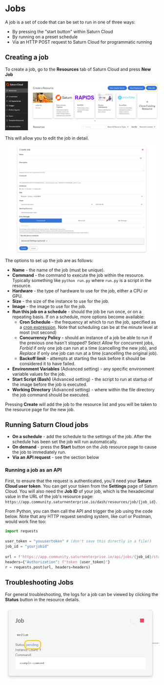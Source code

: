 # Jobs

A job is a set of code that can be set to run in one of three ways:

* By pressing the "start button" within Saturn Cloud
* By running on a preset schedule
* Via an HTTP POST request to Saturn Cloud for programmatic running

## Creating a job

To create a job, go to the **Resources** tab of Saturn Cloud and press **New Job**

![New job button](/images/docs/new-job-button.webp "doc-image")

This will allow you to edit the job in detail.

![New job options](/images/docs/new-job-options.webp "doc-image")

The options to set up the job are as follows:

* __Name__ - the name of the job (must be unique).
* __Command__ - the command to execute the job within the resource. Typically something like `python run.py` where `run.py` is a script in the resource.
* __Hardware__ - the type of hardware to use for the job, either a CPU or GPU.
* __Size__ - the size of the instance to use for the job.
* __Image__ - the image to use for the job.
* __Run this job on a schedule__ - should the job be run once, or on a repeating basis. If on a schedule, more options become available:
  * __Cron Schedule__ - the frequency at which to run the job, specified as a <a href="https://pkg.go.dev/gopkg.in/robfig/cron.v2" target='_blank' rel='noopener'>cron expression</a>. Note that scheduling can be at the minute level at most (not second)
  * __Concurrency Policy__ - should an instance of a job be able to run if the previous one hasn't stopped? Select _Allow_ for concurrent jobs, _Forbid_ if only one job can run at a time (cancelling the new job), and _Replace_ if only one job can run at a time (cancelling the original job).
  * __Backoff limit__ - attempts at starting the task before it should be considered it to have failed.
* __Environment Variables__ (Advanced setting) - any specific environment variable values for the job.
* __Start Script (Bash)__ (Advanced setting) - the script to run at startup of the image before the job is executed.
* __Working Directory__ (Advanced setting) - where within the file directory the job command should be executed.

Pressing **Create** will add the job to the resource list and you will be taken to the resource page for the new job. 

## Running Saturn Cloud jobs

* **On a schedule** - add the schedule to the settings of the job. After the schedule has been set the job will run automatically.
* **On demand** - press the **Start** button on the Job resource page to cause the job to immediately run.
* **Via an API request** - see the section below

### Running a job as an API

First, to ensure that the request is authenticated, you'll need your **Saturn Cloud user token**. You can get your token from the **Settings** page of Saturn Cloud. You will also need the **Job ID** of your job, which is the hexadecimal value in the URL of the job's resource page: `https://app.community.saturnenterprise.io/dash/resources/job/{job_id}`.

From Python, you can then call the API and trigger the job using the code below. Note that any HTTP request sending system, like curl or Postman, would work fine too:

```python
import requests

user_token = "youusertoken" # (don't save this directly in a file!)
job_id = "yourjobid"

url = f'https://app.community.saturnenterprise.io/api/jobs/{job_id}/start'
headers={"Authorization": f"token {user_token}"}
r = requests.post(url, headers=headers)
```

## Troubleshooting Jobs

For general troubleshooting, the logs for a  job can be viewed by clicking the **Status** button in the resource details.

![Job status link](/images/docs/job-status.webp "doc-image")
